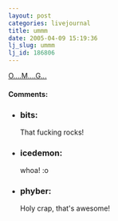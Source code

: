 ```yaml
---
layout: post
categories: livejournal
title: ummm
date: 2005-04-09 15:19:36
lj_slug: ummm
lj_id: 186806
---
```

[O....M....G...](http://www.hitachigst.com/hdd/research/recording_head/pr/PerpendicularAnimation.html)


<div id="comments"><h4>Comments:</h4><div class="lj-comments"><ul>
<li><h3>bits: </h3>
<a id="comment-397"></a>
<p>That fucking rocks!</p>
</li>
<li><h3>icedemon: </h3>
<a id="comment-398"></a>
<p>whoa! :o</p>
</li>
<li><h3>phyber: </h3>
<a id="comment-399"></a>
<p>Holy crap, that's awesome!</p>
</li>
</ul></div></div>
